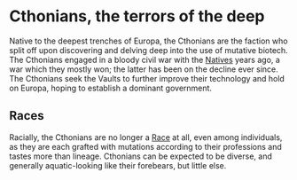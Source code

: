 # Cthonians, the terrors of the deep

Native to the deepest trenches of Europa, the Cthonians are the faction who split off upon discovering and delving deep into the use of mutative biotech. The Cthonians engaged in a bloody civil war with the [Natives](Natives.md) years ago, a war which they mostly won; the latter has been on the decline ever since. The Cthonians seek the Vaults to further improve their technology and hold on Europa, hoping to establish a dominant government.

## Races

Racially, the Cthonians are no longer a [Race](../Races/index.md) at all, even among individuals, as they are each grafted with mutations according to their professions and tastes more than lineage. Cthonians can be expected to be diverse, and generally aquatic-looking like their forebears, but little else.